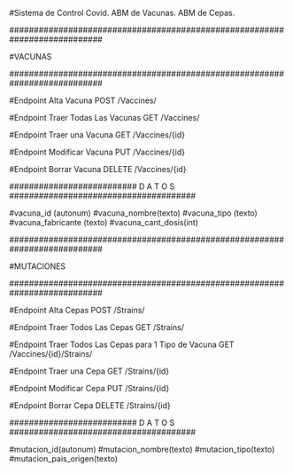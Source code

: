 #Sistema de Control Covid. ABM de Vacunas. ABM de Cepas.

###########################################################################

#VACUNAS

###########################################################################

#Endpoint Alta Vacuna POST /Vaccines/

#Endpoint Traer Todas Las Vacunas GET /Vaccines/

#Endpoint Traer una Vacuna GET /Vaccines/{id}

#Endpoint Modificar Vacuna PUT /Vaccines/{id}

#Endpoint Borrar Vacuna DELETE /Vaccines/{id}

########################## D A T O S ######################################

#vacuna_id (autonum)
#vacuna_nombre(texto)
#vacuna_tipo (texto)
#vacuna_fabricante (texto)
#vacuna_cant_dosis(int)

###########################################################################

#MUTACIONES

###########################################################################

#Endpoint Alta Cepas POST /Strains/

#Endpoint Traer Todos Las Cepas GET /Strains/

#Endpoint Traer Todos Las Cepas para 1 Tipo de Vacuna GET /Vaccines/{id}/Strains/

#Endpoint Traer una Cepa GET /Strains/{id}

#Endpoint Modificar Cepa PUT /Strains/{id}

#Endpoint Borrar Cepa DELETE /Strains/{id}

########################## D A T O S ######################################

#mutacion_id(autonum)
#mutacion_nombre(texto)
#mutacion_tipo(texto)
#mutacion_pais_origen(texto)

